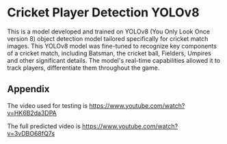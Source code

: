 
# Cricket Player Detection YOLOv8

This is a model developed and trained on YOLOv8 (You Only Look Once version 8) object detection model tailored specifically for cricket match images. This YOLOv8 model was fine-tuned to recognize key components of a cricket match, including Batsman, the cricket ball, Fielders, Umpires and other significant details. The model's real-time capabilities allowed it to track players, differentiate them throughout the game. 





## Appendix

The video used for testing is https://www.youtube.com/watch?v=HK6B2da3DPA

The full predicted video is https://www.youtube.com/watch?v=3vDBO68fQ7s

